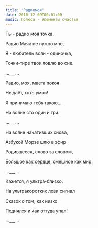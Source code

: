 ```yaml
---
title: "Радиомоя"
date: 2010-12-09T00:01:00
music: Полюса - Элементы счастья
---
```


Ты - радио моя точка.

Радио Маяк не нужно мне,

Я - любитель волн - одиночка,

Точки-тире твои ловлю во сне.

...___...

Радио, моя, маета покоя

Не даёт, хоть умри!

Я принимаю тебя такою...

На волне сто один и три.

...___...

На волне накативших снова,

Азбукой Морзе шлю в эфир

Родившееся, слово за словом,

Большое как сердце, смешное как мир.

...___...

Кажется, я ультра-близко.

На ультракоротких лови сигнал

Сказок о том, как низко

Поднялся и как оттуда упал!

...___...
